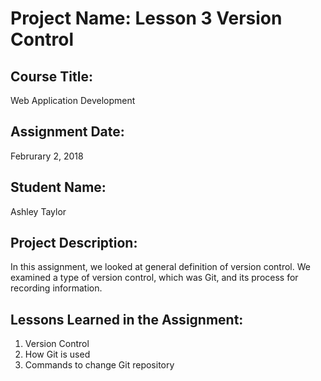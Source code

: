 # Project Name:  Lesson 3 Version Control


## Course Title:
Web Application Development

## Assignment Date:  
Februrary 2, 2018

## Student Name:  
Ashley Taylor

## Project Description:
In this assignment, we looked at general definition of version control. We examined a type of version control, which was Git, and its process for recording information.

## Lessons Learned in the Assignment:
1. Version Control
2. How Git is used
3. Commands to change Git repository

